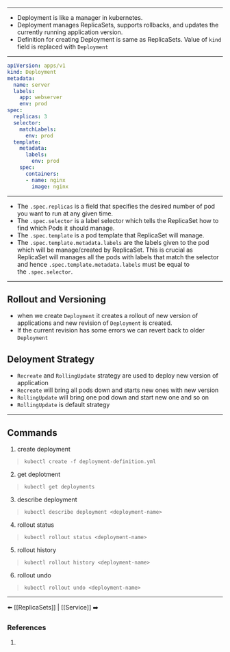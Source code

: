 ___
- Deployment is like a manager in kubernetes.
- Deployment manages ReplicaSets, supports rollbacks, and updates the currently running application version.
- Definition for creating Deployment is same as ReplicaSets. Value of `kind` field is replaced with `Deployment`
___
```yaml
apiVersion: apps/v1
kind: Deployment
metadata:
  name: server
  labels:
    app: webserver
    env: prod
spec:
  replicas: 3
  selector:
    matchLabels:
      env: prod
  template:
    metadata:
      labels:
        env: prod
    spec:
      containers:
      - name: nginx
        image: nginx

```
---

- The `.spec.replicas` is a field that specifies the desired number of pod you want to run at any given time.
- The `.spec.selector` is a label selector which tells the ReplicaSet how to find which Pods it should manage.
- The `.spec.template` is a pod template that ReplicaSet will manage.
- The `.spec.template.metadata.labels` are the labels given to the pod which will be manage/created by ReplicaSet. This is crucial as ReplicaSet will manages all the pods with labels that match the selector and hence `.spec.template.metadata.labels` must be equal to the `.spec.selector`. 
---
## Rollout and Versioning
- when we create `Deployment` it creates a rollout of new version of applications and new revision of `Deployment` is created.
- If the current revision has some errors we can revert back to older `Deployment` 

## Deloyment Strategy
- `Recreate` and `RollingUpdate` strategy are used to deploy new version of application
- `Recreate` will bring all pods down and starts new ones with new version
- `RollingUpdate` will bring one pod down and start new one and so on
- `RollingUpdate` is default strategy
___
## Commands
1. create deployment
>`kubectl create -f deployment-definition.yml` 

2. get deplotment
> `kubectl get deployments`
3. describe deployment
>`kubectl describe deployment <deployment-name>`
4. rollout status
>`kubectl rollout status <deployment-name>`
5. rollout history
>`kubectl rollout history <deployment-name>`
6. rollout undo
>`kubectl rollout undo <deployment-name>`

___
⬅️ [[ReplicaSets]] | [[Service]] ➡️
### References
1.